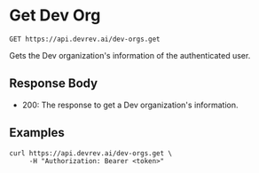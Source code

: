 # Get Dev Org

```http
GET https://api.devrev.ai/dev-orgs.get
```

Gets the Dev organization's information of the authenticated user.




## Response Body

- 200: The response to get a Dev organization's information.

## Examples

```shell
curl https://api.devrev.ai/dev-orgs.get \
     -H "Authorization: Bearer <token>"
```
